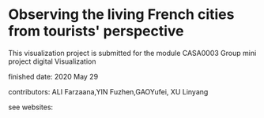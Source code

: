 # Observing the living French cities from tourists' perspective
This visualization project is submitted for the module CASA0003 Group mini project digital Visualization

finished date: 2020 May 29

contributors: ALI Farzaana,YIN Fuzhen,GAOYufei, XU Linyang 


see websites: 


